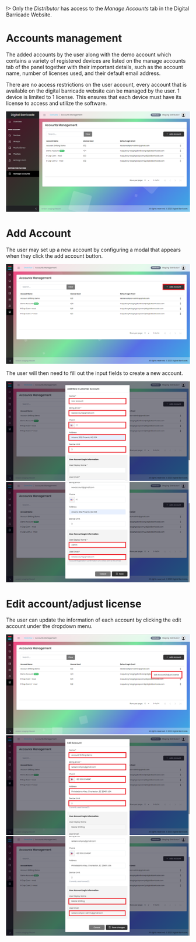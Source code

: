 !> Only the *Distributor* has access to the *Manage Accounts* tab in the Digital Barricade Website.

# Accounts management

<div class="description">

The added accounts by the user along with the demo account which contains a variety of registered devices are listed on the manage accounts tab of the panel together with their important details, such as the account name, number of licenses used, and their default email address.

There are no access restrictions on the user account, every account that is available on the digital barricade website can be managed by the user.
1 device is limited to 1 license. This ensures that each device must have its license to access and utilize the software.

![screenshot](/images/manageAccounts/manageAccountsTab.png ":size=100%")

</div>

# Add Account

<div class="description">

The user may set up a new account by configuring a modal that appears when they click the add account button.

![screenshot](/images/manageAccounts/manageAccountsAdd.png ":size=100%")

The user will then need to fill out the input fields to create a new account.

![screenshot](/images/manageAccounts/manageAccountsAddModal.png ":size=100%")
![screenshot](/images/manageAccounts/manageAccountsAddModal2.png ":size=100%")

</div>

# Edit account/adjust license

<div class="description">

The user can update the information of each account by clicking the edit account under the dropdown menu.

![screenshot](/images/manageAccounts/manageAccountsEdit.png ":size=100%")
![screenshot](/images/manageAccounts/manageAccountsEditModal.png ":size=100%")
![screenshot](/images/manageAccounts/manageAccountsEditModal2.png ":size=100%")

</div>